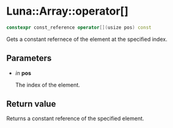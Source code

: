 # Luna::Array::operator[]

```c++
constexpr const_reference operator[](usize pos) const
```

Gets a constant refernece of the element at the specified index. 



## Parameters
* *in* **pos**

    The index of the element. 

## Return value
Returns a constant reference of the specified element. 

